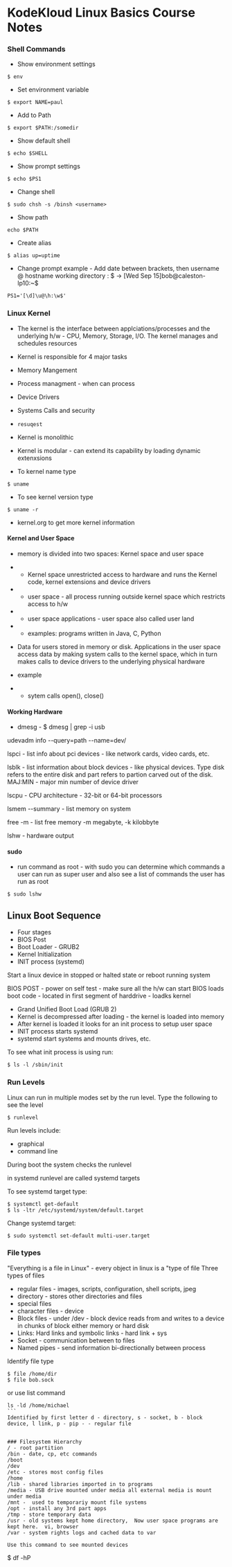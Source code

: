 
# KodeKloud Linux Basics Course Notes

### Shell Commands
- Show environment settings
```
$ env
```
- Set environment variable
```
$ export NAME=paul
```
- Add to Path
```
$ export $PATH:/somedir
```
- Show default shell
```
$ echo $SHELL
```
- Show prompt settings
```
$ echo $PS1
```
- Change shell
```
$ sudo chsh -s /binsh <username>
```
- Show path
```
echo $PATH
```
- Create alias
```
$ alias up=uptime
```
- Change prompt example - Add date between brackets, then username @ hostname working directory : $ -> [Wed Sep 15]bob@caleston-lp10:~$
```
PS1='[\d]\u@\h:\w$'
```
### Linux Kernel
- The kernel is the interface between applciations/processes and the underlying h/w - CPU, Memory, Storage, I/O.  The kernel manages and schedules resources
- Kernel is responsible for 4 major tasks
-   Memory Mangement
-   Process managment - when can process
-   Device Drivers
-   Systems Calls and security
-     resuqest
- Kernel is monolithic
- Kernel is modular - can extend its capability by loading dynamic extenxsions

- To kernel name type
```
$ uname
```
- To see kernel version type
```
$ uname -r
```
- kernel.org to get more kernel information

#### Kernel and User Space
- memory is divided into two spaces: Kernel space and user space
- - Kernel space unrestricted access to hardware and runs the Kernel code, kernel extensions and device drivers
- - user space - all process running outside kernel space which restricts access to h/w
- - user space applications - user space also called user land
- - examples: programs written in Java, C, Python

- Data for users stored in memory or disk.  Applications in the user space access data by making system calls to the kernel space, which in turn makes calls to device drivers to the underlying physical hardware

- example 
- - sytem calls open(), close()

#### Working Hardware
- dmesg - 
$ dmesg | grep -i usb

udevadm info --query=path --name=dev/

lspci - list info about pci devices - like network cards, video cards, etc.

lsblk - list information about block devices - like physical devices.  Type disk refers to the entire disk and part refers to partion carved out of the disk.  MAJ:MIN - major min number of device driver 

lscpu - CPU architecture - 32-bit or 64-bit processors

lsmem --summary - list memory on system

free -m - list free memory -m megabyte, -k kilobbyte

lshw - hardware output

#### sudo
- run command as root - with sudo you can determine which commands a user can run as super user and also see a list of commands the user has run as root
````
$ sudo lshw
````

## Linux Boot Sequence
- Four stages
-   BIOS Post
-   Boot Loader - GRUB2
-   Kernel Initialization
-   INIT process (systemd)

Start a linux device in stopped or halted state or reboot running system

BIOS POST - power on self test - make sure all the h/w can start
BIOS loads boot code - located in first segment of harddrive - loadks kernel
- Grand Unified Boot Load (GRUB 2)
- Kernel is decompressed after loading - the kernel is loaded into memory
-   After kernel is loaded it looks for an init process to setup user space
- INIT process starts systemd
-   systemd start systems and mounts drives, etc.

To see what init process is using run:
````
$ ls -l /sbin/init
````

### Run Levels
Linux can run in multiple modes set by the run level.  Type the following to see the level
```
$ runlevel
```
Run levels include:
- graphical
- command line

During boot the system checks the runlevel

in systemd runlevel are called systemd targets

To see systemd target type:
```
$ systemctl get-default
$ ls -ltr /etc/systemd/system/default.target
```

Change systemd target:
```
$ sudo systemctl set-default multi-user.target
```

### File types
"Everything is a file in Linux" - every object in linux is a "type of file
Three types of files
- regular files - images, scripts, configuration, shell scripts, jpeg
- directory - stores other directories and files
- special files
-   character files - device
-   Block files - under /dev - block device reads from and writes to a device in chunks of block either memory or hard disk
-  Links: Hard links and symbolic links - hard link + sys
-  Socket - communication between to files
-  Named pipes - send information bi-directionally between process


Identify file type
````
$ file /home/dir
$ file bob.sock
````
or use list command
````
ls -ld /home/michael
```
Identified by first letter d - directory, s - socket, b - block device, l link, p - pip - - regular file


### Filesystem Hierarchy
/ - root partition
/bin - date, cp, etc commands
/boot
/dev
/etc - stores most config files
/home
/lib - shared libraries imported in to programs
/media - USB drive mounted under media all external media is mount under media
/mnt -  used to temporariy mount file systems
/opt - install any 3rd part apps
/tmp - store temporary data
/usr - old systems kept home directory,  Now user space programs are kept here.  vi, browser
/var - system rights logs and cached data to var

Use this command to see mounted devices
````
$ df -hP
````
